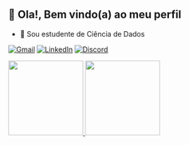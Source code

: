 ## 👋 Ola!, Bem vindo(a) ao meu perfil

- 🌱 Sou estudente de Ciência de Dados

[![Gmail](https://img.shields.io/badge/Gmail-333333?style=for-the-badge&logo=gmail&logoColor=red)](mailto:gustavobfpaula@gmail.com)
[![LinkedIn](https://img.shields.io/badge/LinkedIn-0077B5?style=for-the-badge&logo=linkedin&logoColor=white)](https://www.linkedin.com/in/gustavobfpaula/)
[![Discord](https://img.shields.io/badge/Discord-7289DA?style=for-the-badge&logo=discord&logoColor=white)](https://discord.com/channels/@gustavobfpaula/)

<div>
<a href="https://beacons.ai/rafaballerini">
<img height="150em" src="https://github-readme-stats.vercel.app/api?username=GustavoBCode&show_icons=true&theme=dracula&include_all_commits=true&count_private=true"/>
<img height="150em" src="https://github-readme-stats.vercel.app/api/top-langs/?username=GustavoBCode&layout=compact&langs_count=16&theme=dracula"/>
</div>




